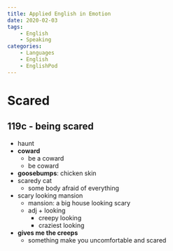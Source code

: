```yaml
---
title: Applied English in Emotion
date: 2020-02-03
tags: 
	- English
	- Speaking
categories: 
	- Languages
	- English
	- EnglishPod
---
```


# Scared

## 119c - being scared

+ haunt
+ __coward__
  + be a coward
  + be coward
+ __goosebumps__: chicken skin
+ scaredy cat
  + some body afraid of everything 
+ scary looking mansion
  + mansion: a big house looking scary
  + adj + looking
    + creepy looking
    + craziest looking
+ __gives me the creeps__
  + something make you uncomfortable and scared

